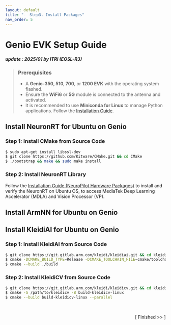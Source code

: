 ```yaml
---
layout: default
title: "-　Step3. Install Packages"
nav_order: 5
---
```


# Genio EVK Setup Guide
##### update : 2025/01 by ITRI (EOSL-R3)

> ### Prerequisites
> * A **Genio-350, 510, 700**, or **1200 EVK** with the operating system flashed.
> * Ensure the **WiFi6** or **5G** module is connected to the antenna and activated.
> * It is recommended to use **Miniconda for Linux** to manage Python applications. Follow the [Installation Guide](https://docs.anaconda.com/miniconda/install/).


## Install NeuronRT for Ubuntu on Genio<sub>
### Step 1: Install CMake from Source Code

```bash
$ sudo apt-get install libssl-dev
$ git clone https://github.com/Kitware/CMake.git && cd CMake
$ ./bootstrap && make && sudo make install
```

### Step 2: Install NeuronRT Library
Follow the [Installation Guide (NeuroPilot Hardware Packages)](https://mediatek.gitlab.io/genio/doc/ubuntu/bsp-installation/neuropilot.html#) to install and verify the NeuronRT on Ubuntu OS, to access MediaTek Deep Learning Accelerator (MDLA) and Vision Processor (VP).

## Install ArmNN for Ubuntu on Genio<sub>

## Install KleidiAI for Ubuntu on Genio<sub>
### Step 1: Install KleidiAI from Source Code

```bash
$ git clone https://git.gitlab.arm.com/kleidi/kleidiai.git && cd kleidiai
$ cmake -DCMAKE_BUILD_TYPE=Release -DCMAKE_TOOLCHAIN_FILE=cmake/toolchains/aarch64-none-linux-gnu.toolchain.cmake -S . -B build/
$ cmake --build ./build
```

### Step 2: Install KleidiCV from Source Code

```bash
$ git clone https://git.gitlab.arm.com/kleidi/kleidicv.git && cd kleidicv
$ cmake -S /path/to/kleidicv -B build-kleidicv-linux
$ cmake --build build-kleidicv-linux --parallel
```

<br>
<div align="right">
  
[ Finished >>  ]

</div>
